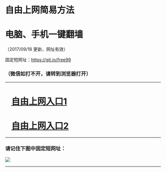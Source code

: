 ﻿# 自由上网简易方法

# 电脑、手机一键翻墙

（2017/09/18 更新，网址有效）

固定短网址：https://git.io/free99

### （微信如打不开，请转到浏览器打开）


***





# &nbsp;&nbsp; <a href="http://ft832823505.fwq-tz1005.info/fwqtz01.html?t=0918001191 " target="_blank">自由上网入口1</a>
# &nbsp;&nbsp; <a href="http://ft7098883.fwq-tz1006.info/fwqtz02.html?t=091800131661 " target="_blank">自由上网入口2</a>
***

### 请记住下图中固定短网址：

<img src="https://s3-us-west-2.amazonaws.com/fwq-1001/yjfq-20170905okok.png" /> 


***

